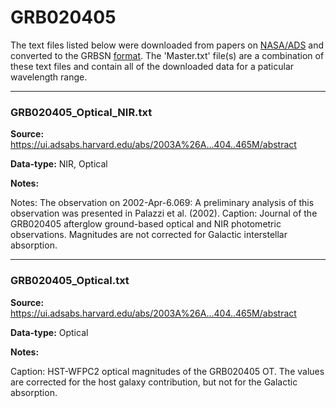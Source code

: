 # GRB020405

The text files listed below were downloaded from papers on [NASA/ADS](https://ui.adsabs.harvard.edu) and converted to the GRBSN [format](https://github.com/GabrielF98/GRBSNWebtool/tree/master/Webtool/static/SourceData). The 'Master.txt' file(s) are a combination of these text files and contain all of the downloaded data for a paticular wavelength range.

***

### GRB020405_Optical_NIR.txt

**Source:** https://ui.adsabs.harvard.edu/abs/2003A%26A...404..465M/abstract

**Data-type:** NIR, Optical

**Notes:**

Notes: The observation on 2002-Apr-6.069: A preliminary analysis of this observation was presented in Palazzi et al. (2002).
Caption: Journal of the GRB020405 afterglow ground-based optical and NIR photometric observations. Magnitudes are not corrected for Galactic interstellar absorption.


***

### GRB020405_Optical.txt

**Source:** https://ui.adsabs.harvard.edu/abs/2003A%26A...404..465M/abstract

**Data-type:** Optical

**Notes:**

Caption: HST-WFPC2 optical magnitudes of the GRB020405 OT. The values are corrected for the host galaxy contribution, but not for the Galactic absorption.
